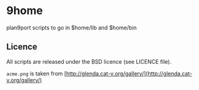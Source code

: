 9home
=====

plan9port scripts to go in $home/lib and $home/bin


Licence
------
All scripts are released under the BSD licence (see LICENCE file).

`acme.png` is taken from  [http://glenda.cat-v.org/gallery/](http://glenda.cat-v.org/gallery/)
